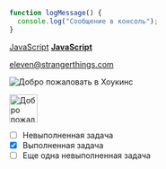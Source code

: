 ```javascript
function logMessage() {
  console.log("Сообщение в консоль");
}
```

[JavaScript](https://ru.wikipedia.org/wiki/JavaScript "Мультипарадигменный язык программирования")
**[JavaScript](https://ru.wikipedia.org/wiki/JavaScript "Мультипарадигменный язык программирования")**


<eleven@strangerthings.com>


![Добро пожаловать в Хоукинс](https://upload.wikimedia.org/wikipedia/commons/thumb/9/99/Unofficial_JavaScript_logo_2.svg/1024px-Unofficial_JavaScript_logo_2.svg.png)

<img alt="Добро пожаловать в Хоукинс" height="50" src="https://upload.wikimedia.org/wikipedia/commons/thumb/9/99/Unofficial_JavaScript_logo_2.svg/1024px-Unofficial_JavaScript_logo_2.svg.png" width="50" />


- [ ] Невыполненная задача
- [x] Выполненная задача
- [ ] Еще одна невыполненная задача
